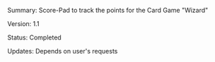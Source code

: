 Summary: Score-Pad to track the points for the Card Game "Wizard"

Version: 1.1

Status: Completed

Updates: Depends on user's requests
